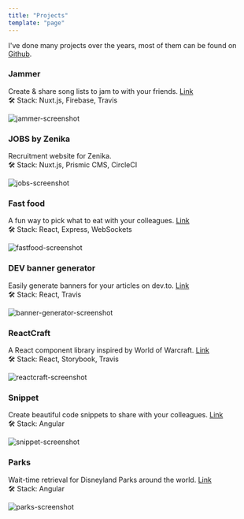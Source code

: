 ```yaml
---
title: "Projects"
template: "page"
---
```


I've done many projects over the years, most of them can be found on [Github](https://github.com/christopherkade).

### Jammer

Create & share song lists to jam to with your friends. [Link](https://christopherkade.com/Jammer)  
🛠 Stack: Nuxt.js, Firebase, Travis

![jammer-screenshot](https://user-images.githubusercontent.com/15229355/58703497-2e3d6d00-83a9-11e9-8cb0-c51ec1302139.png)

### JOBS by Zenika

Recruitment website for Zenika.   
🛠 Stack: Nuxt.js, Prismic CMS, CircleCI

![jobs-screenshot](https://user-images.githubusercontent.com/15229355/58704160-5f1ea180-83ab-11e9-85be-4e3d5b6a6252.png)

### Fast food

A fun way to pick what to eat with your colleagues. [Link](http://christopherkade.com/fastfood)  
🛠 Stack: React, Express, WebSockets

![fastfood-screenshot](https://user-images.githubusercontent.com/15229355/58703590-73fa3580-83a9-11e9-88a9-735c0b9878c4.png)

### DEV banner generator

Easily generate banners for your articles on dev.to. [Link](https://christopherkade.com/banner-generator)   
🛠 Stack: React, Travis

![banner-generator-screenshot](https://user-images.githubusercontent.com/15229355/58703697-c6d3ed00-83a9-11e9-950f-32148373622a.png)

### ReactCraft

A React component library inspired by World of Warcraft. [Link](https://christopherkade.com/ReactCraft)  
🛠 Stack: React, Storybook, Travis

![reactcraft-screenshot](https://user-images.githubusercontent.com/15229355/58703818-3e098100-83aa-11e9-8b36-bbf7a06b0cc2.png)

### Snippet

Create beautiful code snippets to share with your colleagues. [Link](https://christopherkade.com/snippet/)  
🛠 Stack: Angular

![snippet-screenshot](https://user-images.githubusercontent.com/15229355/58703753-f84cb880-83a9-11e9-869f-983b39cdb36c.png)

### Parks

Wait-time retrieval for Disneyland Parks around the world. [Link](https://christopherkade.com/parks)  
🛠 Stack: Angular

![parks-screenshot](https://user-images.githubusercontent.com/15229355/58704067-0cdd8080-83ab-11e9-80d6-634cd11ae7fa.png)
